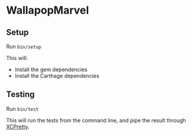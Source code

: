 # WallapopMarvel #

## Setup ##

Run `bin/setup`

This will:

- Install the gem dependencies
- Install the Carthage dependencies

## Testing ##

Run `bin/test`

This will run the tests from the command line, and pipe the result through
[XCPretty][].

[XCPretty]: https://github.com/supermarin/xcpretty
